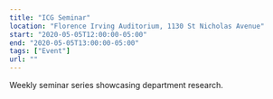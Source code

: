 ```yaml
---
title: "ICG Seminar"
location: "Florence Irving Auditorium, 1130 St Nicholas Avenue"
start: "2020-05-05T12:00:00-05:00"
end: "2020-05-05T13:00:00-05:00"
tags: ["Event"]
url: ""
---
```


Weekly seminar series showcasing department research.

<!-- endexcerpt -->
